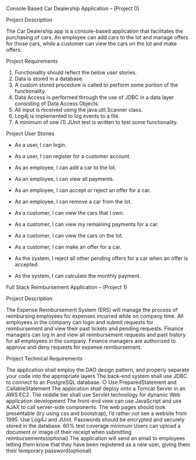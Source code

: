 Console Based Car Dealership Application – (Project 0) 

Project Description

The Car Dealership app is a console-based application that facilitates the purchasing of cars. An employee can add cars to the lot and manage offers for those cars, while a customer can view the cars on the lot and make offers.

Project Requirements

1. Functionality should reflect the below user stories.
2. Data is stored in a database.
3. A custom stored procedure is called to perform some portion of the functionality.
4. Data Access is performed through the use of JDBC in a data layer consisting of Data Access Objects.
5. All input is received using the java.util.Scanner class.
6. Log4j is implemented to log events to a file.
7. A minimum of one (1) JUnit test is written to test some functionality.

Project User Stories

* As a user, I can login.
* As a user, I can register for a customer account.

* As an employee, I can add a car to the lot.
* As an employee, I can view all payments.
* As an employee, I can accept or reject an offer for a car.
* As an employee, I can remove a car from the lot.

* As a customer, I can view the cars that I own.
* As a customer, I can view my remaining payments for a car.
* As a customer, I can view the cars on the lot.
* As a customer, I can make an offer for a car.

* As the system, I reject all other pending offers for a car when an offer is accepted.
* As the system, I can calculate the monthly payment.

Full Stack Reimbursement Application – (Project 1)

Project Description 

The Expense Reimbursement System (ERS) will manage the process of reimbursing
employees for expenses incurred while on company time. All employees in the
company can login and submit requests for reimbursement and view their past tickets
and pending requests. Finance managers can log in and view all reimbursement
requests and past history for all employees in the company. Finance managers are
authorized to approve and deny requests for expense reimbursement.

Project Technical Requirements 

The application shall employ the DAO design pattern, and properly separate your  code into the appropriate layers 
The back-end system shall use JDBC to connect to an PostgreSQL database. ○ Use PreparedStatement and CallableStatement 
The application shall deploy onto a Tomcat Server in an AWS EC2. The middle tier shall use Servlet technology for dynamic Web application  development 
The front-end view can use JavaScript and use AJAX to call server-side  components. The web pages should look presentable (try using css and  bootstrap); I’d rather not see a website from 1995.
Use Log4J and JUnit. 
Passwords should be encrypted and securely stored in the database. 60% test coverage minimum 
Users can upload a document or image of their receipt when submitting  reimbursements(optional) 
The application will send an email to employees letting them know that they have  been registered as a new user, giving them their temporary password(optional) 





